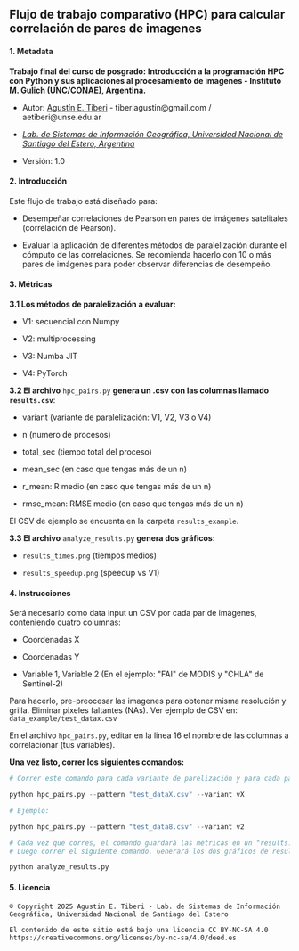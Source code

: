 ## Flujo de trabajo comparativo (HPC) para calcular correlación de pares de imagenes

#### 1. Metadata

**Trabajo final del curso de posgrado: Introducción a la programación HPC con Python y sus aplicaciones al procesamiento de imagenes - Instituto M. Gulich (UNC/CONAE), Argentina.**

-   Autor: [Agustín E. Tiberi](agustintiberi.com) - tiberiagustin\@gmail.com / aetiberi\@unse.edu.ar

-   [*Lab. de Sistemas de Información Geográfica, Universidad Nacional de Santiago del Estero, Argentina* ](https://github.com/siglabfcfunse)

-   Versión: 1.0

#### 2. Introducción

Este flujo de trabajo está diseñado para:

-   Desempeñar correlaciones de Pearson en pares de imágenes satelitales (correlación de Pearson).

-   Evaluar la aplicación de diferentes métodos de paralelización durante el cómputo de las correlaciones. Se recomienda hacerlo con 10 o más pares de imágenes para poder observar diferencias de desempeño.

#### 3. Métricas

**3.1 Los métodos de paralelización a evaluar:**

-   V1: secuencial con Numpy

-   V2: multiprocessing

-   V3: Numba JIT

-   V4: PyTorch

**3.2 El archivo** `hpc_pairs.py` **genera un .csv con las columnas llamado `results.csv`**:

-   variant (variante de paralelización: V1, V2, V3 o V4)

-   n (numero de procesos)

-   total_sec (tiempo total del proceso)

-   mean_sec (en caso que tengas más de un n)

-   r_mean: R medio (en caso que tengas más de un n)

-   rmse_mean: RMSE medio (en caso que tengas más de un n)

El CSV de ejemplo se encuenta en la carpeta `results_example`.

**3.3 El archivo** `analyze_results.py` **genera dos gráficos:**

-   `results_times.png` (tiempos medios)

-   `results_speedup.png` (speedup vs V1)

#### 4. Instrucciones

Será necesario como data input un CSV por cada par de imágenes, conteniendo cuatro columnas:

-   Coordenadas X

-   Coordenadas Y

-   Variable 1, Variable 2 (En el ejemplo: "FAI" de MODIS y "CHLA" de Sentinel-2)

Para hacerlo, pre-preocesar las imagenes para obtener misma resolución y grilla. Eliminar pixeles faltantes (NAs). Ver ejemplo de CSV en: `data_example/test_datax.csv`

En el archivo `hpc_pairs.py`, editar en la linea 16 el nombre de las columnas a correlacionar (tus variables).

**Una vez listo, correr los siguientes comandos:**

``` python
# Correr este comando para cada variante de parelización y para cada par de imagenes. Reemplazar la X.

python hpc_pairs.py --pattern "test_dataX.csv" --variant vX

# Ejemplo:

python hpc_pairs.py --pattern "test_data8.csv" --variant v2

# Cada vez que corres, el comando guardará las métricas en un "results.csv" 
# Luego correr el siguiente comando. Generará los dos gráficos de resultados.

python analyze_results.py
```

#### 5. Licencia

```         
© Copyright 2025 Agustin E. Tiberi - Lab. de Sistemas de Información Geográfica, Universidad Nacional de Santiago del Estero

El contenido de este sitio está bajo una licencia CC BY-NC-SA 4.0
https://creativecommons.org/licenses/by-nc-sa/4.0/deed.es
```